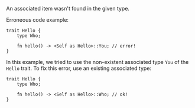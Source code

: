 An associated item wasn't found in the given type.

Erroneous code example:

```compile_fail,E0576
trait Hello {
    type Who;

    fn hello() -> <Self as Hello>::You; // error!
}
```

In this example, we tried to use the non-existent associated type `You` of the
`Hello` trait. To fix this error, use an existing associated type:

```
trait Hello {
    type Who;

    fn hello() -> <Self as Hello>::Who; // ok!
}
```
